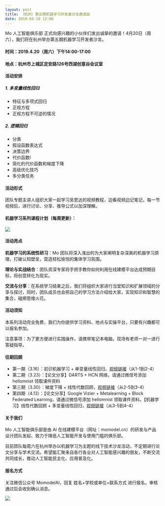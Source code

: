 ```yaml
---
layout: post
title: （杭州）第五期机器学习开发者沙龙邀请函
date: 2019-04-18 12:00
---
```

Mo 人工智能俱乐部 正式向感兴趣的小伙伴们发出诚挚的邀请！4月20日（周六），我们将在杭州举办第五期机器学习开发者沙龙。
#### 时间：2019.4.20（周六）下午14:00-17:00
#### 地点：杭州市上城区定安路126号西湖创意谷会议室

#### 活动安排
##### 1. **多变量线性回归**
* 特征与多项式回归
* 正规方程
* 正规方程不可逆的情况
##### 2. **逻辑回归**
* 分类
* 假设函数表达式
* 决策边界
* 代价函数I
* 简化的代价函数和梯度下降
* 高级优化技巧
* 多分类任务
#### 活动形式
团队专题主讲人组织大家一起学习吴恩达的视频教程，边看视频边记笔记，每一节视频后，进行讨论、分享、推导公式以加深理解。
#### 机器学习系列课程计划（每周更新）：
![](https://ws2.sinaimg.cn/large/006tNc79ly1g26s7o5tlmj30iw0qyaci.jpg)
#### 活动亮点
**机器学习的系统性研习**：Mo 团队将深入浅出的为大家阐明复杂深奥的机器学习原理，打破认知壁垒，营造轻松愉悦的集体学习氛围。

**理论与实战结合**：团队资深专家将手把手教你如何利用在线建模平台达成预期目标，将创意转化为现实。

**交流与分享**：在系统学习结束之后，我们将组织大家进行当堂知识和扩展领域的分享与探讨，同时，团队成员也会把自己的学习方法介绍给大家，实现知识和智慧的集合，碰擦思维火花。

#### 活动须知
本系列活动完全免费，我们为你提供学习资料、地点与实操平台，只要有兴趣都可以报名参加。

注意事项：为了更方便进行实践操作，请携带笔记本电脑，现场有老师一对一进行答疑指导。

#### 往期回顾

- 第一期（3.16）：初识机器学习 + 单变量线性回归，[视频链接][1]（从1-1到2-4）
- 第二期（3.23）：【论文分享】DARTS + HCN 网络，请通过微信号添加 hellomnist 领取课件资料
- 第三期（3.30）：梯度下降 + 线性代数回顾，[视频链接][2]（从2-5到3-4）
- 第四期（4.13）：【论文分享】Google Vizier + Metalearning + Block Federated Learning，请通过微信号添加 hellomnist 领取课件资料。【机器学习】线性代数回顾 + 多变量线性回归，[视频链接][3]（从3-5到4-4）

#### 关于我们
Mo 人工智能俱乐部是由 AI 在线建模平台（网址：momodel.cn）的研发与产品设计团队发起、致力于降低人工智能开发与使用门槛的俱乐部。

目前团队每周六在杭州举办以机器学习为主题的线下技术沙龙活动，不定期进行论文分享与学术交流。希望能汇聚来自各行各业对人工智能感兴趣的朋友，不断交流共同成长，推动人工智能民主化、应用普及化。
#### 报名方式
关注微信公众号 MomodelAI，回复 姓名+学校或单位+联系方式 进行报名，审核通过后会收到确认消息。

![](https://ws1.sinaimg.cn/large/006tNc79gy1g1wdsw5ijfj30ws0g2juj.jpg)


  [1]: http://www.momodel.cn:8899/classroom/class?id=5c5696191afd94720cc94533&type=video
  [2]: http://www.momodel.cn:8899/classroom/class?id=5c5696191afd94720cc94533&type=video
  [3]: http://www.momodel.cn:8899/classroom/class?id=5c5696191afd94720cc94533&type=video
